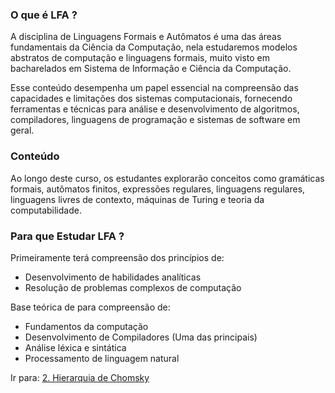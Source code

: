 ### O que é LFA ?

A disciplina de Linguagens Formais e Autômatos é uma das áreas fundamentais da Ciência da Computação, nela estudaremos modelos abstratos de computação e linguagens formais, muito visto em bacharelados em Sistema de Informação e Ciência da Computação. 

Esse conteúdo desempenha um papel essencial na compreensão das capacidades e limitações dos sistemas computacionais, fornecendo ferramentas e técnicas para análise e desenvolvimento de algoritmos, compiladores, linguagens de programação e sistemas de software em geral.
### Conteúdo

Ao longo deste curso, os estudantes explorarão conceitos como gramáticas formais, autômatos finitos, expressões regulares, linguagens regulares, linguagens livres de contexto, máquinas de Turing e teoria da computabilidade. 

### Para que Estudar LFA ?

Primeiramente terá compreensão dos princípios de:
- Desenvolvimento de habilidades analíticas
- Resolução de problemas complexos de computação

Base teórica de para compreensão de:
- Fundamentos da computação
- Desenvolvimento de Compiladores (Uma das principais)
- Análise léxica e sintática
- Processamento de linguagem natural

Ir para: [2. Hierarquia de Chomsky](./2-hierarquia-chomsky.md)